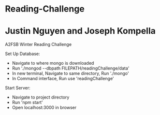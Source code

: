 # Reading-Challenge
# Justin Nguyen and Joseph Kompella

A2FSB Winter Reading Challenge

Set Up Database:
  - Navigate to where mongo is downloaded
  - Run './mongod --dbpath FILEPATH/readingChallenge/data'
  - In new terminal, Navigate to same directory, Run './mongo'
  - In Command interface, Run use 'readingChallenge'
  
Start Server:
  - Navigate to project directory
  - Run 'npm start'
  - Open localhost:3000 in browser
